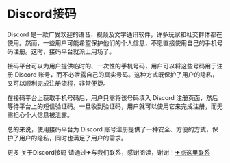 # Discord接码

Discord 是一款广受欢迎的语音、视频及文字通讯软件，许多玩家和社交群体都在使用。然而，一些用户可能希望保护他们的个人信息，不愿直接使用自己的手机号码注册。这时，接码平台就派上用场了。

接码平台可以为用户提供临时的、一次性的手机号码，用户可以将这些号码用于注册 Discord 账号，而不必泄露自己的真实号码。这种方式既保护了用户的隐私，又可以顺利完成注册流程，非常便捷。

在接码平台上获取手机号码后，用户只需将该号码填入 Discord 注册页面，然后等待平台上的短信验证码。一旦收到验证码，用户就可以使用它来完成注册，而无需担心个人信息被泄露。

总的来说，使用接码平台为 Discord 账号注册提供了一种安全、方便的方式，保护了用户的隐私，同时也满足了用户的需求。

更多 关于Discord接码 请通过✈与我们联系，感谢阅读，谢谢！[✈点这里联系](https://www.k02.cc)